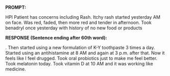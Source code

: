 **PROMPT:**

HPI Patient has concerns including Rash. Itchy rash started yesterday AM on face. Was red, faded, then more red and tender in afternoon. Took benadryl once yesterday with history of no new food or products

**RESPONSE (Sentence ending after 60th word):**

. Then started using a new formulation of K-Y toothpaste 3 times a day. Started using an antihistamine at 8 AM and again at 3 p.m. after that. Now it feels like I feel drugged. Took oral probiotics just to make me feel better. Took melatonin today. Took vitamin D at 10 AM and it was working like medicine. 